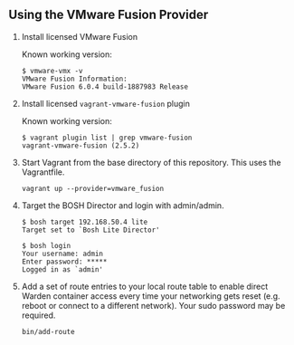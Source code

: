 ## Using the VMware Fusion Provider

1. Install licensed VMware Fusion

    Known working version:

    ```
    $ vmware-vmx -v
    VMware Fusion Information:
    VMware Fusion 6.0.4 build-1887983 Release
    ```

1. Install licensed `vagrant-vmware-fusion` plugin

    Known working version:

    ```
    $ vagrant plugin list | grep vmware-fusion
    vagrant-vmware-fusion (2.5.2)
    ```

1. Start Vagrant from the base directory of this repository. This uses the Vagrantfile.

    ```
    vagrant up --provider=vmware_fusion
    ```

1. Target the BOSH Director and login with admin/admin.

    ```
    $ bosh target 192.168.50.4 lite
    Target set to `Bosh Lite Director'

    $ bosh login
    Your username: admin
    Enter password: *****
    Logged in as `admin'
    ```

1. Add a set of route entries to your local route table to enable direct Warden container access every time your networking gets reset (e.g. reboot or connect to a different network). Your sudo password may be required.

    ```
    bin/add-route
    ```
